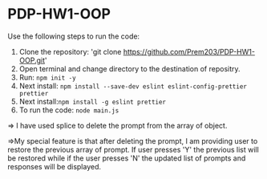 # PDP-HW1-OOP

Use the following steps to run the code:
1. Clone the repository: 'git clone https://github.com/Prem203/PDP-HW1-OOP.git'
2. Open terminal and change directory to the destination of repositry.
3. Run: `npm init -y`
4. Next install: `npm install --save-dev eslint eslint-config-prettier prettier `
5. Next install:`npm install -g eslint prettier`
6. To run the code: `node main.js`

=> I have used splice to delete the prompt from the array of object.

=>My special feature is that after deleting the prompt, I am providing user to restore the previous array of prompt. If user presses 'Y' the previous list will be restored while if the user presses 'N' the updated list of prompts and responses will be displayed.
